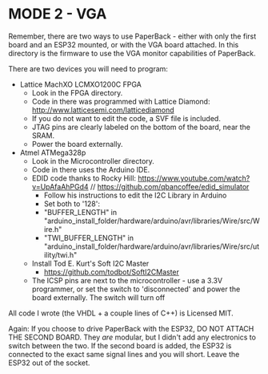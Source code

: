 # MODE 2 - VGA

Remember, there are two ways to use PaperBack - either with only the first board and an ESP32 mounted, or with the VGA board attached. In this directory is the firmware to use the VGA monitor capabilities of PaperBack.

There are two devices you will need to program:
* Lattice MachXO LCMXO1200C FPGA
    * Look in the FPGA directory.
    * Code in there was programmed with Lattice Diamond: http://www.latticesemi.com/latticediamond
    * If you do not want to edit the code, a SVF file is included.
    * JTAG pins are clearly labeled on the bottom of the board, near the SRAM.
    * Power the board externally.
* Atmel ATMega328p
    * Look in the Microcontroller directory.
    * Code in there uses the Arduino IDE.
    * EDID code thanks to Rocky Hill: https://www.youtube.com/watch?v=UpAfaAhPGd4 // https://github.com/qbancoffee/edid_simulator
        * Follow his instructions to edit the I2C Library in Arduino
        * Set both to '128':
        * "BUFFER_LENGTH" in "arduino_install_folder/hardware/arduino/avr/libraries/Wire/src/Wire.h"
        * "TWI_BUFFER_LENGTH" in "arduino_install_folder/hardware/arduino/avr/libraries/Wire/src/utility/twi.h"
    * Install Tod E. Kurt's Soft I2C Master
        * https://github.com/todbot/SoftI2CMaster
    * The ICSP pins are next to the microcontroller - use a 3.3V programmer, or set the switch to 'disconnected' and power the board externally. The switch will turn off 

All code I wrote (the VHDL + a couple lines of C++) is Licensed MIT. 

Again: If you choose to drive PaperBack with the ESP32, DO NOT ATTACH THE SECOND BOARD. They _are_ modular, but I didn't add any electronics to switch between the two. If the second board is added, the ESP32 is connected to the exact same signal lines and you will short. Leave the ESP32 out of the socket.